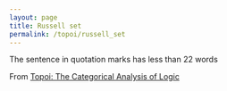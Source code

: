 ```yaml
---
layout: page
title: Russell set
permalink: /topoi/russell_set
---
```

The sentence in quotation marks has less than 22 words


From [Topoi: The Categorical Analysis of Logic](https://mathgloss.github.io/MathGloss/topoi.html)